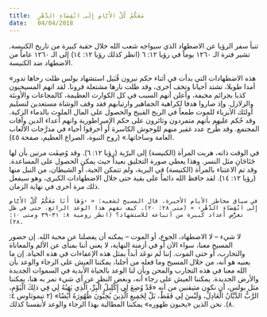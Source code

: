 ```yaml
---
title:  مَعَكُمْ كُلَّ الأَيَّامِ إِلَى انْقِضَاءِ الدَّهْرِ
date:   04/04/2018
---
```


تنبأ سفر الرؤيا عن الاضطهاد الذي سيواجه شعب الله خلال حقبة كبيرة من تاريخ الكنيسة. تشير فترة الـ ١٢٦٠ يوماً في رؤيا ١٢: ٦ (انظر كذلك رؤيا ١٢: ١٤) إلى الـ ١٢٦٠ عاماً من الاضطهاد ضد الكنيسة.

«هذه الاضطهادات التي بدأت في أثناء حكم نيرون قُبَيل استشهاد بولس ظلت رحاها تدور أمدا طويلا، تشتد أحيانا وتخف أخرى، وقد ظلت نارها مشتعلة قرونا. لقد اتهم المسيحيون كذبا بجرائم مخيفة، وأعلن أنهم السبب في كل الكوارث العظيمة، كالمجاعات والأوبئة والزلازل. وإذ صاروا هدفا لكراهية الجماهير وارتيابهم فقد وقف الوشاة مستعدين لتسليم أولئك الأبرياء للموت طمعاً في الربح القبيح والحصول على المال الملوث بالدماء الزكية. وقد حُكم عليهم بأنهم متمردون وثائرون على حكم الإمبراطورية وانهم أعداء الدين وآفات المجتمع. وقد طُرح عدد غفير منهم للوحوش الكاسرة أو أحرقوا أحياء في مدرَّجات الألعاب العامة وساحاتها.» (روح النبوة، الصراع العظيم، صفحة ٤٥).

في الوقت ذاته، هربت المرأة (الكنيسة) إلى البرّية (رؤيا ١٢: ٦). وقد وُصِفَت مرتين بأن لها جَنَاحَانِ مثل النسر. وهذا يعطي صورة التحليق بعيداً حيث يمكن الحصول على المساعدة. وقد تم الاعتناء بالمرأة (الكنيسة) في البرية، ولم تتمكن الحية، أو الشيطان، من النيل منها (رؤيا ١٢: ١٤). لقد حافظ الله دائماً على بقية حتى خلال الاضطهادات الكبرى، وهو سيفعل ذلك مرة أخرى في نهاية الزمان.

`في سياق مخاطر الأيام الأخيرة، قال المسيح لشعبه: « ‹وَهَا أَنَا مَعَكُمْ كُلَّ الأَيَّامِ إِلَى انْقِضَاءِ الدَّهْرِ› » (متى ٢٨: ٢٠). كيف نفهم هذا الوعد الرائع، حتى في ظل تعرُّض أعداد كبيرة من أتباعه للاستشهاد؟ (انظر رومية ٨: ٣١-٣٩ ومتى ١٠: ٢٨).`

لا شيء – لا الاضطهاد، الجوع، أو الموت – يمكنه أن يفصلنا عن محبة الله. إن حضور المسيح معنا، سواء الآن أو في أزمنة النهاية، لا يعني أننا بمنأى عن الألم والمعاناة والتجارب، أو حتى الموت. إننا لم نوعَد أبداً بمثل هذه الإعفاءات في هذه الحياة. إن ما يعنيه هو أنه، من خلال المسيح وما فعله من أجلنا، يمكننا العيش على الرجاء والوعد بأن الله معنا في هذه التجارب والمحن وبأن لنا الوعد بالحياة الأبدية في السموات الجديدة والأرض الجديدة. يمكننا العيش على رجاء أنه، وبغض النظر عن أي شيء نمر به هنا، يمكننا مثل بولس، أن نكون متيقنين من أنه «قَدْ وُضِعَ لِي إِكْلِيلُ الْبِرِّ، الَّذِي يَهَبُهُ لِي فِي ذلِكَ الْيَوْمِ، الرَّبُّ الدَّيَّانُ الْعَادِلُ، وَلَيْسَ لِي فَقَطْ، بَلْ لِجَمِيعِ الَّذِينَ يُحِبُّونَ ظُهُورَهُ أَيْضًا» (٢ تيموثاوس ٤: ٨). نحن الذين «يحبون ظهوره» يمكننا المطالبة بهذا الرجاء والوعد لأنفسنا كذلك.